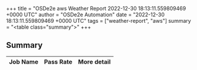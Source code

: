 +++
title = "OSDe2e aws Weather Report 2022-12-30 18:13:11.559809469 +0000 UTC"
author = "OSDe2e Automation"
date = "2022-12-30 18:13:11.559809469 +0000 UTC"
tags = ["weather-report", "aws"]
summary = "<table class=\"summary\"></table>"
+++
## Summary

| Job Name | Pass Rate | More detail |
|----------|-----------|-------------|




